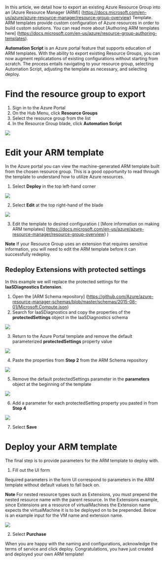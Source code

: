 <properties
	pageTitle="How to export and redeploy ARM Templates in Azure Portal | Microsoft Azure"
	description="Learn how to export your resource group into an ARM template"
	services="virtual-machines"
	documentationCenter=""
	authors="jluk"
	manager="timlt"
	editor="tysonn"
	tags="azure-resource-manager"/>

<tags
	ms.service="virtual-machines"
	ms.workload="infrastructure-services"
	ms.tgt_pltfrm="vm-linux"
	ms.devlang="na"
	ms.topic="article"
	ms.date="11/07/2016"
	ms.author="juluk"/>

In this article, we detail how to export an existing Azure Resource Group into an [Azure Resource Manager (ARM)] (https://docs.microsoft.com/en-us/azure/azure-resource-manager/resource-group-overview) Template.
ARM templates provide custom configuration of Azure resources in order to build custom solutions. You can read more about [Authoring ARM templates here] (https://docs.microsoft.com/en-us/azure/resource-group-authoring-templates).

**Automation Script** is an Azure portal feature that supports education of ARM templates. With the ability to export existing Resource Groups, you can now augment replicatations of existing configurations without starting from scratch.
The process entails navigating to your resource group, selecting Automation Script, adjusting the template as necessary, and selecting deploy.

# Find the resource group to export
1. Sign in to the Azure Portal
2. On the Hub Menu, click **Resource Groups**
3. Select the resource group from the list
4. In the Resource Group blade, click **Automation Script**

![][1]

# Edit your ARM template
In the Azure portal you can view the machine-generated ARM template built from the chosen resource group. This is a good opportunity to read through the template to understand how to utilize Azure resources.

1. Select **Deploy** in the top left-hand corner

![][2]

2. Select **Edit** at the top right-hand of the blade

![][3]

3. Edit the template to desired configuration ( [More information on making ARM templates] (https://docs.microsoft.com/en-us/azure/azure-resource-manager/resource-group-overview) )

**Note** If your Resource Group uses an extension that requires sensitive information, you will need to edit the ARM template before it can successfully redeploy.

## Redeploy Extensions with protected settings

In this example we will replace the protected settings for the **IaaSDiagnostics Extension**.

1. Open the [ARM Schema repository] (https://github.com/Azure/azure-resource-manager-schemas/blob/master/schemas/2015-08-01/Microsoft.Compute.json)
2. Search for IaaSDiagnostics and copy the properties of the **protectedSettings** object in the IaaSDiagnostics schema

![][4]

3. Return to the Azure Portal template and remove the default parameterized **protectedSettings** property value

![][5]

4. Paste the properties from **Step 2** from the ARM Schema repository

![][6]

5. Remove the default protectedSettings parameter in the **parameters** object at the beginning of the template

![][7]

6. Add a parameter for each protectedSetting property you pasted in from **Step 4**

![][8]

7. Select **Save**

# Deploy your ARM template

The final step is to provide parameters for the ARM template to deploy with.

1. Fill out the UI form

Required parameters in the form UI correspond to parameters in the ARM template without default values to fall back on.

**Note** For nested resource types such as Extensions, you must prepend the nested resource name with the parent resource. In the Extensions example, since Extensions are a resource of virtualMachines the Extension name expects the virtualMachine it is to be deployed on to be prepended. Below is an example input for the VM name and extension name.

![][9]

2. Select **Purchase**

When you are happy with the naming and configurations, acknowledge the terms of service and click deploy.
Congratulations, you have just created and deployed your own ARM template!

[1]: ../media/virtual-machines-template-export/find-rg.png
[2]: ../media/virtual-machines-template-export/portal-script.png
[3]: ../media/virtual-machines-template-export/before-ui-form.png
[4]: ../media/virtual-machines-template-export/iaasdiagnostics-protectedSettings.png
[5]: ../media/virtual-machines-template-export/old-protectedProperty.png
[6]: ../media/virtual-machines-template-export/new-properties.png
[7]: ../media/virtual-machines-template-export/remove-protectedParameter.png
[8]: ../media/virtual-machines-template-export/new-params.png
[9]: ../media/virtual-machines-template-export/new-ui-form.png